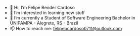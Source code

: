 - 👋 Hi, I’m Felipe Bender Cardoso
- 👀 I’m interested in learning new stuff
- 🌱 I’m currently a Student of Software Engineering Bachelor in UNIPAMPA - Alegrete, RS - Brazil
- 📫 How to reach me: felipebcardoso0711@outlook.com
